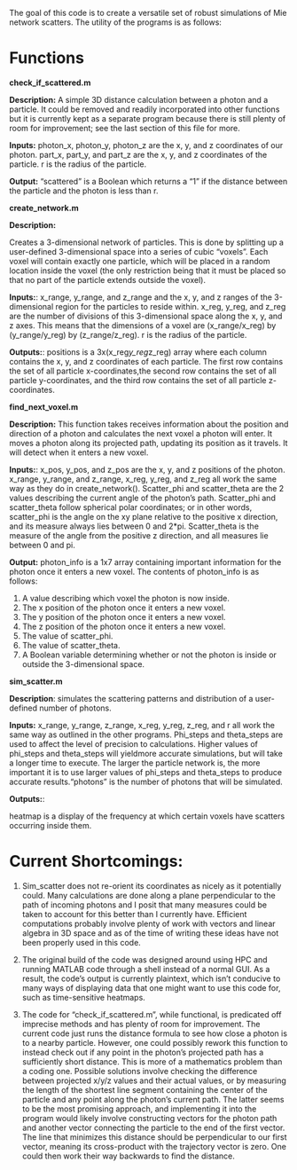 The goal of this code is to create a versatile set of robust simulations of Mie network scatters. The utility of the programs is as follows:

# Functions 


**check_if_scattered.m**

**Description:** A simple 3D distance calculation between a photon and a particle. It could be removed and readily incorporated into other functions but it is currently kept as a separate program because there is still plenty of room for improvement; see the last section of this file for more.

**Inputs:**
photon_x, photon_y, photon_z are the x, y, and z coordinates of our photon. part_x, part_y, and part_z are the x, y, and z coordinates of the particle. r is the radius of the particle.

**Output:** “scattered” is a Boolean which returns a “1” if the distance between the particle and the photon is less than r.

**create_network.m**


**Description:**

Creates a 3-dimensional network of particles. This is done by splitting up a user-defined 3-dimensional space into a series of cubic “voxels”. Each voxel will contain exactly one particle, which will be placed in a random location inside the voxel (the only restriction being that it must be placed so that no part of the particle extends outside the voxel).

**Inputs:**:
x_range, y_range, and z_range and the x, y, and z ranges of the 3-dimensional region for the particles to reside within. x_reg, y_reg, and z_reg are the number of divisions of this 3-dimensional space along the x, y, and z axes. This means that the dimensions of a voxel are (x_range/x_reg) by (y_range/y_reg) by (z_range/z_reg). r is the radius of the particle.


**Outputs:**: 
positions is a 3x(x_reg*y_reg*z_reg) array where each column contains the x, y, and z coordinates of each particle. The first row contains the set of all particle x-coordinates,the second row contains the set of all particle y-coordinates, and the third row contains the set of all particle z-coordinates. 


**find_next_voxel.m**

**Description:** This function takes receives information about the position and direction of a photon and calculates the next voxel a photon will enter. It moves a photon along its projected path, updating its position as it travels. It will detect when it enters a new voxel.


**Inputs:**:
x_pos, y_pos, and z_pos are the x, y, and z positions of the photon. x_range, y_range, and z_range, x_reg, y_reg, and z_reg all work the same way as they do in create_network(). Scatter_phi and scatter_theta are the 2 values describing the current angle of the photon’s path. Scatter_phi and scatter_theta follow spherical polar coordinates; or in other words, scatter_phi is the angle on the xy plane relative to the positive x direction, and its measure always lies between 0 and 2*pi. Scatter_theta is the measure of the angle from the positive z direction, and all measures lie between 0 and pi.


**Output:**
photon_info is a 1x7 array containing important information for the photon once it enters a new voxel. The contents of photon_info is as follows:

1.	A value describing which voxel the photon is now inside.
2.	The x position of the photon once it enters a new voxel.
3.	The y position of the photon once it enters a new voxel.
4.	The z position of the photon once it enters a new voxel.
5.	The value of scatter_phi.
6.	The value of scatter_theta.
7.	A Boolean variable determining whether or not the photon is inside or outside the 3-dimensional space.



**sim_scatter.m**

**Description**: simulates the scattering patterns and distribution of a user-defined number of photons.

**Inputs:**
x_range, y_range, z_range, x_reg, y_reg, z_reg, and r all work the same way as outlined in the other programs. Phi_steps and theta_steps are used to affect the level of precision to calculations. Higher values of phi_steps and theta_steps will yieldmore accurate simulations, but will take a longer time to execute. The larger the particle network is, the more important it is to use larger values of phi_steps and theta_steps to produce accurate results.“photons” is the number of photons that will be simulated.

**Outputs:**:

heatmap is a display of the frequency at which certain voxels have scatters occurring inside them. 

# Current Shortcomings:
1. Sim_scatter does not re-orient its coordinates as nicely as it potentially could. Many calculations are done along a plane perpendicular to the path of incoming photons and I posit that many measures could be taken to account for this better than I currently have. Efficient computations probably involve plenty of work with vectors and linear algebra in 3D space and as of the time of writing these
ideas have not been properly used in this code.

2. The original build of the code was designed around using HPC and running MATLAB code through a shell instead of a normal GUI. As a result, the code’s output is currently plaintext, which isn’t conducive to many ways of displaying data that one might want to use this code for, such as time-sensitive heatmaps.


3. The code for “check_if_scattered.m”, while functional, is predicated off imprecise methods and has plenty of room for improvement. The current code just runs the distance formula to see how close a photon is to a nearby particle. However, one could possibly rework this function to instead check out if any point in the photon’s projected path has a sufficiently short distance. This is more of a mathematics problem than a coding one. Possible solutions involve checking the difference between projected x/y/z values and their actual values, or by measuring the length of the shortest line segment containing the center of the particle and any point along the photon’s current path. The latter seems to be the most promising approach, and implementing it into the program would likely involve constructing vectors for the photon path and another vector connecting the particle to the end of the first vector. The line that minimizes this distance should be perpendicular to our first vector, meaning its cross-product with the trajectory vector is zero. One could then work their way backwards to find the distance.